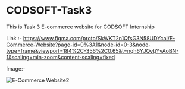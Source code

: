 # CODSOFT-Task3
This is Task 3 E-commerce website for CODSOFT Internship

Link :- https://www.figma.com/proto/SkWKT2n1QfsG3N58UDYcaI/E-Commerce-Website?page-id=0%3A1&node-id=0-3&node-type=frame&viewport=184%2C-356%2C0.65&t=nqh6YJQvtjYvAoBN-1&scaling=min-zoom&content-scaling=fixed

Image:-

![E-Commerce Website2](https://github.com/user-attachments/assets/bdebf1dd-7523-46c1-a437-2ac6a8f1eecb)
